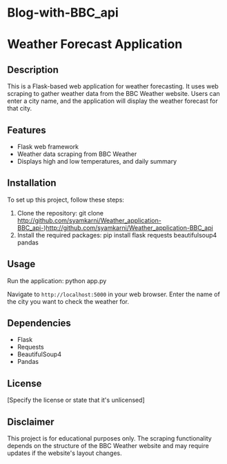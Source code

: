 # Blog-with-BBC_api
# Weather Forecast Application

## Description
This is a Flask-based web application for weather forecasting. It uses web scraping to gather weather data from the BBC Weather website. Users can enter a city name, and the application will display the weather forecast for that city.

## Features
- Flask web framework
- Weather data scraping from BBC Weather
- Displays high and low temperatures, and daily summary

## Installation
To set up this project, follow these steps:

1. Clone the repository:
git clone http://github.com/syamkarni/Weather_application-BBC_api-)http://github.com/syamkarni/Weather_application-BBC_api
2. Install the required packages:
pip install flask requests beautifulsoup4 pandas

## Usage
Run the application:
python app.py

Navigate to `http://localhost:5000` in your web browser. Enter the name of the city you want to check the weather for.

## Dependencies
- Flask
- Requests
- BeautifulSoup4
- Pandas

## License
[Specify the license or state that it's unlicensed]

## Disclaimer
This project is for educational purposes only. The scraping functionality depends on the structure of the BBC Weather website and may require updates if the website's layout changes.

